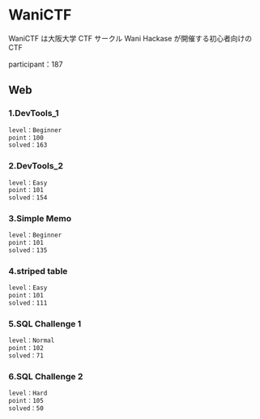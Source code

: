 # WaniCTF

WaniCTF は大阪大学 CTF サークル Wani Hackase が開催する初心者向けの CTF

participant：187

## Web

### 1.DevTools_1
```txt
level：Beginner
point：100
solved：163
```

### 2.DevTools_2
```txt
level：Easy
point：101
solved：154
```


### 3.Simple Memo
```txt
level：Beginner
point：101
solved：135
```


### 4.striped table
```txt
level：Easy
point：101
solved：111
```


### 5.SQL Challenge 1
```txt
level：Normal
point：102
solved：71
```


### 6.SQL Challenge 2
```txt
level：Hard
point：105
solved：50
```
